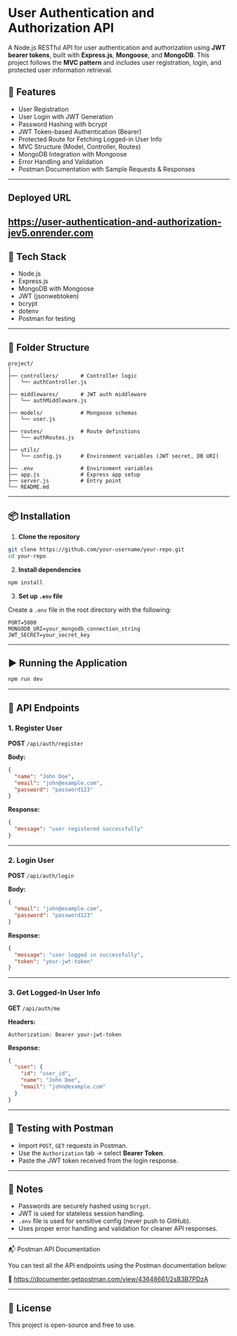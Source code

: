 # User Authentication and Authorization API

A Node.js RESTful API for user authentication and authorization using **JWT bearer tokens**, built with **Express.js**, **Mongoose**, and **MongoDB**. This project follows the **MVC pattern** and includes user registration, login, and protected user information retrieval.

## 🚀 Features

* User Registration
* User Login with JWT Generation
* Password Hashing with bcrypt
* JWT Token-based Authentication (Bearer)
* Protected Route for Fetching Logged-in User Info
* MVC Structure (Model, Controller, Routes)
* MongoDB Integration with Mongoose
* Error Handling and Validation
* Postman Documentation with Sample Requests & Responses

---
## Deployed URL

https://user-authentication-and-authorization-jev5.onrender.com
---
## 💠 Tech Stack

* Node.js
* Express.js
* MongoDB with Mongoose
* JWT (jsonwebtoken)
* bcrypt
* dotenv
* Postman for testing

---

## 📁 Folder Structure

```
project/
│
├── controllers/       # Controller logic
│   └── authController.js
│
├── middlewares/       # JWT auth middleware
│   └── authMiddleware.js
│
├── models/            # Mongoose schemas
│   └── user.js
│
├── routes/            # Route definitions
│   └── authRoutes.js
│
├── utils/
│   └── config.js      # Environment variables (JWT secret, DB URI)
│
├── .env               # Environment variables
├── app.js             # Express app setup
├── server.js          # Entry point
└── README.md
```

---

## 📦 Installation

1. **Clone the repository**

```bash
git clone https://github.com/your-username/your-repo.git
cd your-repo
```

2. **Install dependencies**

```bash
npm install
```

3. **Set up `.env` file**

Create a `.env` file in the root directory with the following:

```
PORT=5000
MONGODB_URI=your_mongodb_connection_string
JWT_SECRET=your_secret_key
```

---

## ▶️ Running the Application

```bash
npm run dev
```

---

## 🔐 API Endpoints

### 1. Register User

**POST** `/api/auth/register`

**Body:**

```json
{
  "name": "John Doe",
  "email": "john@example.com",
  "password": "password123"
}
```

**Response:**

```json
{
  "message": "user registered successfully"
}
```

---

### 2. Login User

**POST** `/api/auth/login`

**Body:**

```json
{
  "email": "john@example.com",
  "password": "password123"
}
```

**Response:**

```json
{
  "message": "user logged in successfully",
  "token": "your-jwt-token"
}
```

---

### 3. Get Logged-In User Info

**GET** `/api/auth/me`

**Headers:**

```
Authorization: Bearer your-jwt-token
```

**Response:**

```json
{
  "user": {
    "id": "user_id",
    "name": "John Doe",
    "email": "john@example.com"
  }
}
```

---

## 🧪 Testing with Postman

* Import `POST`, `GET` requests in Postman.
* Use the `Authorization` tab → select **Bearer Token**.
* Paste the JWT token received from the login response.

---

## 📌 Notes

* Passwords are securely hashed using `bcrypt`.
* JWT is used for stateless session handling.
* `.env` file is used for sensitive config (never push to GitHub).
* Uses proper error handling and validation for cleaner API responses.

---
📬 Postman API Documentation

You can test all the API endpoints using the Postman documentation below:

🔗 https://documenter.getpostman.com/view/43648661/2sB3B7PDzA


---


## 📝 License

This project is open-source and free to use.
